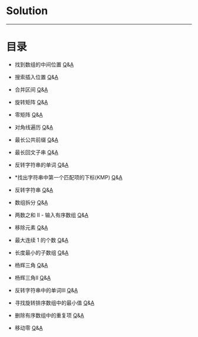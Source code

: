 # Solution
***
# 目录
- 找到数组的中间位置 [Q](https://leetcode.cn/problems/find-the-middle-index-in-array/description/)&[A](src/com/jackson/solution/question/Question1991.java)
- 搜索插入位置 [Q](https://leetcode.cn/problems/search-insert-position/description/)&[A](src/com/jackson/solution/question/Question35.java)
- 合并区间 [Q](https://leetcode.cn/problems/merge-intervals/description/)&[A](src/com/jackson/solution/question/Question56.java)

- 旋转矩阵 [Q](https://leetcode.cn/problems/rotate-image/)&[A](src/com/jackson/solution/question/Question48.java)
- 零矩阵 [Q](https://leetcode.cn/problems/zero-matrix-lcci/)&[A](src/com/jackson/solution/interview/InQuestion0108.java)
- 对角线遍历 [Q](https://leetcode.cn/problems/diagonal-traverse/description/)&[A](src/com/jackson/solution/question/Question498.java)

- 最长公共前缀 [Q](https://leetcode.cn/problems/longest-common-prefix/description/)&[A](src/com/jackson/solution/question/Question14.java)
- 最长回文子串 [Q](https://leetcode.cn/problems/longest-palindromic-substring/description/)&[A](src/com/jackson/solution/question/Question5.java)
- 反转字符串的单词 [Q](https://leetcode.cn/problems/reverse-words-in-a-string/description/)&[A](src/com/jackson/solution/question/Question151.java)
- *找出字符串中第一个匹配项的下标(KMP) [Q](https://leetcode.cn/problems/find-the-index-of-the-first-occurrence-in-a-string/description/)&[A](src/com/jackson/solution/question/Question28.java)

- 反转字符串 [Q](https://leetcode.cn/problems/reverse-string/description/)&[A](src/com/jackson/solution/question/Question344.java)
- 数组拆分 [Q](https://leetcode.cn/problems/array-partition/)&[A](src/com/jackson/solution/question/Question561.java)
- 两数之和 II - 输入有序数组 [Q](https://leetcode.cn/problems/two-sum-ii-input-array-is-sorted/description/)&[A](src/com/jackson/solution/question/Question167.java)

- 移除元素 [Q](https://leetcode.cn/problems/remove-element/description/)&[A](src/com/jackson/solution/question/Question27.java)
- 最大连续 1 的个数 [Q](https://leetcode.cn/problems/max-consecutive-ones/description/)&[A](src/com/jackson/solution/question/Question485.java)
- 长度最小的子数组 [Q](https://leetcode.cn/problems/minimum-size-subarray-sum/description/)&[A](src/com/jackson/solution/question/Question209.java)

- 杨辉三角 [Q](https://leetcode.cn/problems/pascals-triangle/description/)&[A](src/com/jackson/solution/question/Question118.java)
- 杨辉三角II [Q](https://leetcode.cn/problems/pascals-triangle-ii/solutions/601082/yang-hui-san-jiao-ii-by-leetcode-solutio-shuk/)&[A](src/com/jackson/solution/question/Question119.java)
- 反转字符串中的单词III [Q](https://leetcode.cn/problems/reverse-words-in-a-string-iii/description/)&[A](src/com/jackson/solution/question/Question557.java)
- 寻找旋转排序数组中的最小值 [Q](https://leetcode.cn/problems/find-minimum-in-rotated-sorted-array/description/)&[A](src/com/jackson/solution/question/Question153.java)
- 删除有序数组中的重复项 [Q](https://leetcode.cn/problems/remove-duplicates-from-sorted-array/description/)&[A](src/com/jackson/solution/question/Question26.java)
- 移动零 [Q](https://leetcode.cn/problems/move-zeroes/description/)&[A](src/com/jackson/solution/question/Question283.java)

